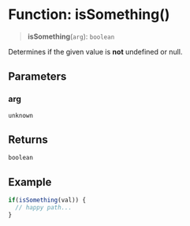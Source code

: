 # Function: isSomething()

> **isSomething**(`arg`): `boolean`

Determines if the given value is **not** undefined or null.

## Parameters

### arg

`unknown`

## Returns

`boolean`

## Example

```ts
if(isSomething(val)) {
  // happy path...
}
```
